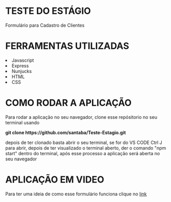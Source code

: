 # TESTE DO ESTÁGIO

<p>Formulário para Cadastro de Clientes</p>

# FERRAMENTAS UTILIZADAS 

<li>Javascript</li>
<li>Express</li>
<li>Nunjucks</li>
<li>HTML</li>
<li>CSS</li>

# COMO RODAR A APLICAÇÃO

<p>Para rodar a aplicação no seu navegador, clone esse repósitorio no seu terminal usando 
<p><b>git clone https://github.com/santaba/Teste-Estagio.git</b></p>  
depois de ter clonado basta abrir o seu terminal, se for do VS CODE Ctrl J para abrir, depois 
de ter visualizado o terminal aberto, der o comando "npm start" dentro do terminal, após esse processo a aplicação será aberta no seu navegador</p>

# APLICAÇÃO EM VIDEO 

<p>Para ter uma ideia de como esse formulário funciona clique no <a href="https://youtu.be/B_mNJbgPXb8" target="_blank">link</a></p>


